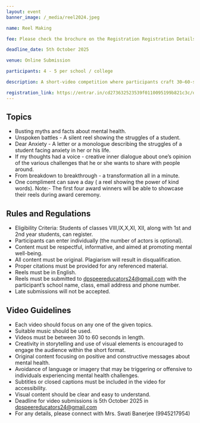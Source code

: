 ```yaml
---
layout: event
banner_image: /_media/reel2024.jpeg

name: Reel Making

fee: Please check the brochure on the Registration Registration Details page

deadline_date: 5th October 2025

venue: Online Submission

participants: 4 - 5 per school / college

description: A short-video competition where participants craft 30–60-second reels centred on a mental health topic, demonstrating storytelling flair, visual innovation, and accessibility, with an emphasis on positive, constructive messaging.

registration_link: https://entrar.in/cd273632523539f0110095199b821c3c/onlineRegistrationConclave/3
---
```


## Topics
- Busting myths and facts about mental health.
- Unspoken battles - A silent reel showing the struggles of a student.
- Dear Anxiety - A letter or a monologue describing the struggles of a student facing anxiety in her or his life.
- If my thoughts had a voice - creative inner dialogue about one’s opinion of the various challenges that he or she wants to share with people around.
- From breakdown to breakthrough - a transformation all in a minute. 
- One compliment can save a day ( a reel showing the power of kind words).
Note:- The first four award winners will be able to showcase their reels during award ceremony.

## Rules and Regulations
- Eligibility Criteria: Students of classes VIII,IX,X,XI, XII, along with 1st and 2nd year students, can register.
- Participants can enter individually (the number of actors is optional).
- Content must be respectful, informative, and aimed at promoting mental well-being.
- All content must be original. Plagiarism will result in disqualification.
- Proper citations must be provided for any referenced material.
- Reels must be in English.
- Reels must be submitted to dpspeereducators24@gmail.com with the participant’s school name, class, email address and phone number.
- Late submissions will not be accepted.


## Video Guidelines
- Each video should focus on any one of the given topics.
- Suitable music should be used.
- Videos must be between 30 to 60 seconds in length.
- Creativity in storytelling and use of visual elements is encouraged to engage the audience within the short format.
- Original content focusing on positive and constructive messages about mental health.
- Avoidance of language or imagery that may be triggering or offensive to individuals experiencing mental health challenges.
- Subtitles or closed captions must be included in the video for accessibility.
- Visual content should be clear and easy to understand.
- Deadline for video submissions is 5th October 2025 in dpspeereducators24@gmail.com
- For any details, please connect with Mrs. Swati Banerjee (9945217954)